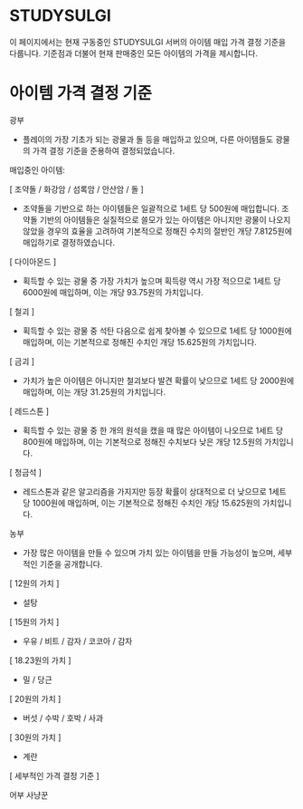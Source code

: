 # STUDYSULGI
이 페이지에서는 현재 구동중인 STUDYSULGI 서버의 아이템 매입 가격 결정 기준을 다룹니다.
기준점과 더불어 현재 판매중인 모든 아이템의 가격을 제시합니다.

# 아이템 가격 결정 기준

광부
- 플레이의 가장 기초가 되는 광물과 돌 등을 매입하고 있으며, 다른 아이템들도 광물의 가격 결정 기준을 준용하여 결정되었습니다.

매입중인 아이템:

[ 조약돌 / 화강암 / 섬록암 / 안산암 / 돌 ]

- 조약돌을 기반으로 하는 아이템들은 일괄적으로 1세트 당 500원에 매입합니다. 조약돌 기반의 아이템들은 실질적으로 쓸모가 있는 아이템은 아니지만 광물이 나오지 않았을 경우의 효율을 고려하여 기본적으로 정해진 수치의 절반인 개당 7.8125원에 매입하기로 결정하였습니다.

[ 다이아몬드 ]

- 획득할 수 있는 광물 중 가장 가치가 높으며 획득량 역시 가장 적으므로 1세트 당 6000원에 매입하며, 이는 개당 93.75원의 가치입니다.

[ 철괴 ]

- 획득할 수 있는 광물 중 석탄 다음으로 쉽게 찾아볼 수 있으므로 1세트 당 1000원에 매입하며, 이는 기본적으로 정해진 수치인 개당 15.625원의 가치입니다.

[ 금괴 ]

- 가치가 높은 아이템은 아니지만 철괴보다 발견 확률이 낮으므로 1세트 당 2000원에 매입하며, 이는 개당 31.25원의 가치입니다.

[ 레드스톤 ]

- 획득할 수 있는 광물 중 한 개의 원석을 캤을 때 많은 아이템이 나오므로 1세트 당 800원에 매입하며, 이는 기본적으로 정해진 수치보다 낮은 개당 12.5원의 가치입니다.

[ 청금석 ]

- 레드스톤과 같은 알고리즘을 가지지만 등장 확률이 상대적으로 더 낮으므로 1세트 당 1000원에 매입하며, 이는 기본적으로 정해진 수치인 개당 15.625원의 가치입니다.

농부
- 가장 많은 아이템을 만들 수 있으며 가치 있는 아이템을 만들 가능성이 높으며, 세부적인 기준을 공개합니다.

[ 12원의 가치 ]

- 설탕

[ 15원의 가치 ]

- 우유 / 비트 / 감자 / 코코아 / 감자

[ 18.23원의 가치 ]

- 밀 / 당근
  
[ 20원의 가치 ]

- 버섯 / 수박 / 호박 / 사과

[ 30원의 가치 ]
- 계란

[ 세부적인 가격 결정 기준 ]


어부
사냥꾼
